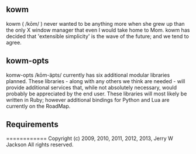 ## kowm
kowm ( /kōm/ ) never wanted to be anything more when she grew up than the 
only X window manager that even I would take home to Mom. kowm has decided 
that 'extensible simplicity' is the wave of the future; and we tend to agree.

## kowm-opts
komw-opts /kōm-äpts/ currently has six additional modular libraries planned. 
These libraries - along with any others we think are needed - will provide 
additional services that, while not absolutely necessary, would probably be 
appreciated by the end user. These libraries will most likely be written in 
Ruby; however additional bindings for Python and Lua are currently on the 
RoadMap.


## Requirements


============
Copyright (c) 2009, 2010, 2011, 2012, 2013, Jerry W Jackson
All rights reserved.

